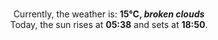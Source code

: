 <p  align="center"><br/>Currently, the weather is: <b> 15°C, <i>broken clouds</i></b></br>Today, the sun rises at <b>05:38</b> and sets at <b>18:50</b>.</p>